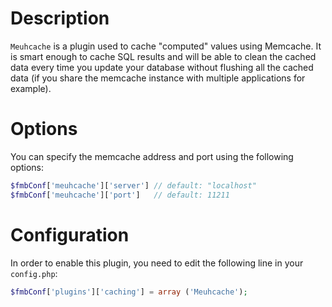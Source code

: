 # Description

`Meuhcache` is a plugin used to cache "computed" values using Memcache.
It is smart enough to cache SQL results and will be able to clean the cached
data every time you update your database without flushing all the cached data
(if you share the memcache instance with multiple applications for example).

# Options

You can specify the memcache address and port using the following options:

``` php
$fmbConf['meuhcache']['server'] // default: "localhost"
$fmbConf['meuhcache']['port']   // default: 11211
```

# Configuration

In order to enable this plugin, you need to edit the following line in your `config.php`:

``` php
$fmbConf['plugins']['caching'] = array ('Meuhcache');
```
